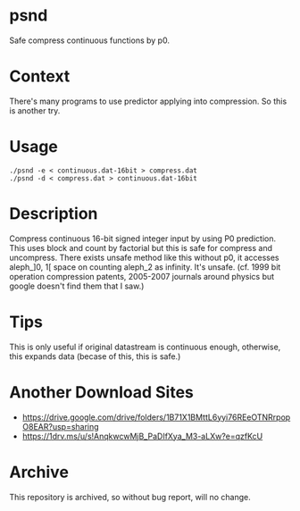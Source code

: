 # psnd
Safe compress continuous functions by p0.

# Context
There's many programs to use predictor applying into compression.
So this is another try.

# Usage
    ./psnd -e < continuous.dat-16bit > compress.dat
    ./psnd -d < compress.dat > continuous.dat-16bit

# Description
Compress continuous 16-bit signed integer input by using P0 prediction. This uses block and count by factorial but this is safe for compress and uncompress.
There exists unsafe method like this without p0, it accesses aleph_\]0, 1\[ space on counting aleph_2 as infinity. It's unsafe. (cf. 1999 bit operation compression patents, 2005-2007 journals around physics but google doesn't find them that I saw.)

# Tips
This is only useful if original datastream is continuous enough, otherwise, this expands data (becase of this, this is safe.)

# Another Download Sites      
* https://drive.google.com/drive/folders/1B71X1BMttL6yyi76REeOTNRrpopO8EAR?usp=sharing      
* https://1drv.ms/u/s!AnqkwcwMjB_PaDIfXya_M3-aLXw?e=qzfKcU

# Archive
This repository is archived, so without bug report, will no change.
